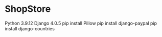# ShopStore
Python 3.9.12
Django     4.0.5
pip install Pillow
pip install django-paypal 
pip install django-countries
